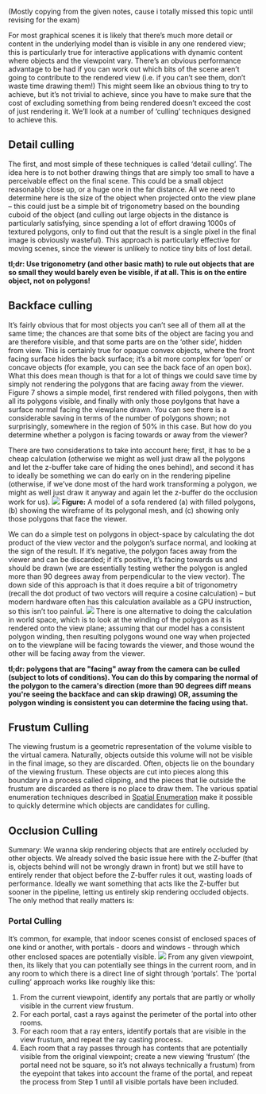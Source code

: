 (Mostly copying from the given notes, cause i totally missed this topic until revising for the exam)

For most graphical scenes it is likely that there’s much more detail or content in the underlying model than is visible in any one rendered view; this is particularly true for interactive applications with dynamic content where objects and the viewpoint vary. There’s an obvious performance advantage to be had if you can work out which bits of the scene aren’t going to contribute to the rendered view (i.e. if you can’t see them, don’t waste time drawing them!) This might seem like an obvious thing to try to achieve, but it’s not trivial to achieve, since you have to make sure that the cost of excluding something from being rendered doesn’t exceed the cost of just rendering it. We’ll look at a number of ‘culling’ techniques designed to achieve this.
## Detail culling
The first, and most simple of these techniques is called ‘detail culling’. The idea here is to not bother drawing things that are simply too small to have a perceivable effect on the final scene. This could be a small object reasonably close up, or a huge one in the far distance. All we need to determine here is the size of the object when projected onto the view plane – this could just be a simple bit of trigonometry based on the bounding cuboid of the object (and culling out large objects in the distance is particularly satisfying, since spending a lot of effort drawing 1000s of textured polygons, only to find out that the result is a single pixel in the final image is obviously wasteful). This approach is particularly effective for moving scenes, since the viewer is unlikely to notice tiny bits of lost detail.

**tl;dr: Use trigonometry (and other basic math) to rule out objects that are so small they would barely even be visible, if at all. This is on the entire object, not on polygons!**
## Backface culling
It’s fairly obvious that for most objects you can’t see all of them all at the same time; the chances are that some bits of the object are facing you and are therefore visible, and that some parts are on the ‘other side’, hidden from view. This is certainly true for opaque convex objects, where the front facing surface hides the back surface; it’s a bit more complex for ‘open’ or concave objects (for example, you can see the back face of an open box). What this does mean though is that for a lot of things we could save time by simply not rendering the polygons that are facing away from the viewer. Figure 7 shows a simple model, first rendered with filled polygons, then with all its polygons visible, and finally with only those poylgons that have a surface normal facing the viewplane drawn. You can see there is a considerable saving in terms of the number of polygons shown; not surprisingly, somewhere in the region of 50% in this case. But how do you determine whether a polygon is facing towards or away from the viewer?

There are two considerations to take into account here; first, it has to be a cheap calculation (otherwise we might as well just draw all the polygons and let the z-buffer take care of hiding the ones behind), and second it has to ideally be something we can do early on in the rendering pipeline (otherwise, if we’ve done most of the hard work transforming a polygon, we might as well just draw it anyway and again let the z-buffer do the occlusion work for us).
![](Pasted%20image%2020240114180032.png)
**Figure:** A model of a sofa rendered (a) with filled polygons, (b) showing the wireframe of its polygonal mesh, and (c) showing only those polygons that face the viewer.

We can do a simple test on polygons in object-space by calculating the dot product of the view vector and the polygon’s surface normal, and looking at the sign of the result. If it’s negative, the polygon faces away from the viewer and can be discarded; if it’s positive, it’s facing towards us and should be drawn (we are essentially testing wether the polygon is angled more than 90 degrees away from perpendicular to the view vector). The down side of this approach is that it does require a bit of trigonometry (recall the dot product of two vectors will require a cosine calculation) – but modern hardware often has this calculation available as a GPU instruction, so this isn’t too painful.
![](Pasted%20image%2020240114180226.png)
There is one alternative to doing the calculation in world space, which is to look at the winding of the polygon as it is rendered onto the view plane; assuming that our model has a consistent polygon winding, then resulting polygons wound one way when projected on to the viewplane will be facing towards the viewer, and those wound the other will be facing away from the viewer.

**tl;dr: polygons that are "facing" away from the camera can be culled (subject to lots of conditions). You can do this by comparing the normal of the polygon to the camera's direction (more than 90 degrees diff means you're seeing the backface and can skip drawing) OR, assuming the polygon winding is consistent you can determine the facing using that.**
## Frustum Culling
The viewing frustum is a geometric representation of the volume visible to the virtual camera. Naturally, objects outside this volume will not be visible in the final image, so they are discarded. Often, objects lie on the boundary of the viewing frustum. These objects are cut into pieces along this boundary in a process called clipping, and the pieces that lie outside the frustum are discarded as there is no place to draw them. The various spatial enumeration techniques described in [Spatial Enumeration](Spatial%20Enumeration.md) make it possible to quickly determine which objects are candidates for culling.

## Occlusion Culling
Summary: We wanna skip rendering objects that are entirely occluded by other objects. We already solved the basic issue here with the Z-buffer (that is, objects behind will not be wrongly drawn in front) but we still have to entirely render that object before the Z-buffer rules it out, wasting loads of performance. Ideally we want something that acts like the Z-buffer but sooner in the pipeline, letting us entirely skip rendering occluded objects. The only method that really matters is:
### Portal Culling
It’s common, for example, that indoor scenes consist of enclosed spaces of one kind or another, with portals - doors and windows - through which other enclosed spaces are potentially visible.
![](Pasted%20image%2020240114181318.png)
From any given viewpoint, then, its likely that you can potentially see things in the current room, and in any room to which there is a direct line of sight through ‘portals’. The ‘portal culling’ approach works like roughly like this:
1. From the current viewpoint, identify any portals that are partly or wholly visible in the current view frustum.
2. For each portal, cast a rays against the perimeter of the portal into other rooms.
3. For each room that a ray enters, identify portals that are visible in the view frustum, and repeat the ray casting process.
4. Each room that a ray passes through has contents that are potentially visible from the original viewpoint; create a new viewing ‘frustum’ (the portal need not be square, so it’s not always technically a frustum) from the eyepoint that takes into account the frame of the portal, and repeat the process from Step 1 until all visible portals have been included.
